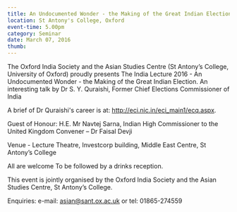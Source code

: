 ```yaml
---
title: An Undocumented Wonder - the Making of the Great Indian Election.
location: St Antony's College, Oxford
event-time: 5.00pm
category: Seminar
date: March 07, 2016
thumb: 
---
```


The Oxford India Society and the Asian Studies Centre (St Antony’s College, University of Oxford) proudly presents The India Lecture 2016 - An Undocumented Wonder - the Making of the Great Indian Election.
An interesting talk by Dr S. Y. Quraishi, Former Chief Elections Commissioner of India

A brief of Dr Quraishi's career is at: http://eci.nic.in/eci_main1/ecq.aspx.

Guest of Honour: H.E. Mr Navtej Sarna, Indian High Commissioner to the United Kingdom
Convener – Dr Faisal Devji

Venue - Lecture Theatre, Investcorp building, Middle East Centre, St Antony’s College

All are welcome To be followed by a drinks reception.

This event is jointly organised by the Oxford India Society and the Asian Studies Centre, St Antony’s College.

Enquiries: e-mail: asian@sant.ox.ac.uk or tel: 01865-274559
